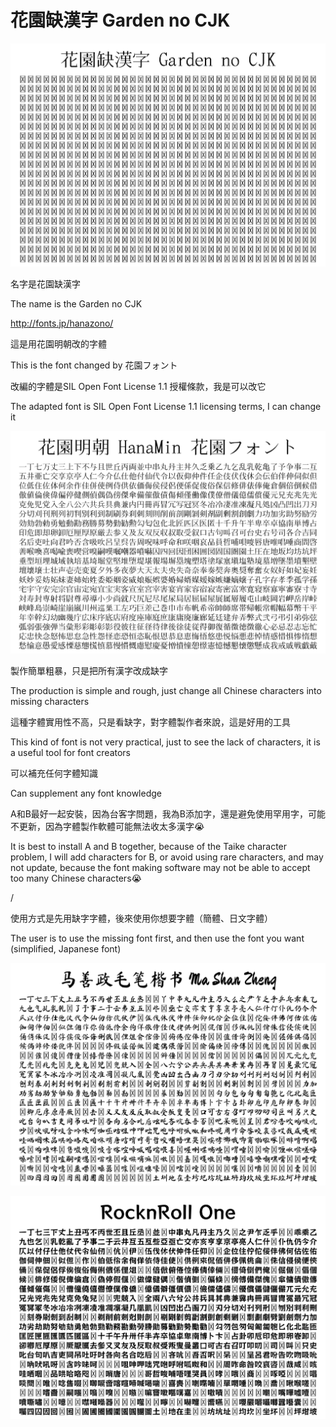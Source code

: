 # 花園缺漢字 Garden no CJK
![](https://raw.githubusercontent.com/FWHP-Enfun/Garden-no-CJK/main/%E8%8A%B1%E5%9C%92%E7%BC%BA%E6%BC%A2%E5%AD%97.png)

名字是花園缺漢字

The name is the Garden no CJK

http://fonts.jp/hanazono/

這是用花園明朝改的字體

This is the font changed by 花園フォント

改編的字體是SIL Open Font License 1.1 授權條款，我是可以改它

The adapted font is SIL Open Font License 1.1 licensing terms, I can change it

![](https://raw.githubusercontent.com/FWHP-Enfun/Garden-no-CJK/main/%E8%8A%B1%E5%9C%92%E6%98%8E%E6%9C%9D.png)

製作簡單粗暴，只是把所有漢字改成缺字

The production is simple and rough, just change all Chinese characters into missing characters

這種字體實用性不高，只是看缺字，對字體製作者來說，這是好用的工具

This kind of font is not very practical, just to see the lack of characters, it is a useful tool for font creators

可以補充任何字體知識

Can supplement any font knowledge

A和B最好一起安裝，因為台客字問題，我為B添加字，還是避免使用罕用字，可能不更新，因為字體製作軟體可能無法收太多漢字😭

It is best to install A and B together, because of the Taike character problem, I will add characters for B, or avoid using rare characters, and may not update, because the font making software may not be able to accept too many Chinese characters😭

/

使用方式是先用缺字字體，後來使用你想要字體（簡體、日文字體）

The user is to use the missing font first, and then use the font you want (simplified, Japanese font)

![](https://raw.githubusercontent.com/FWHP-Enfun/Garden-no-CJK/main/%E7%B0%A1%E9%AB%94%E4%BD%BF%E7%94%A8%E6%95%88%E6%9E%9C.png)

![](https://raw.githubusercontent.com/FWHP-Enfun/Garden-no-CJK/main/%E6%97%A5%E6%96%87%E4%BD%BF%E7%94%A8%E6%95%88%E6%9E%9C.png)
